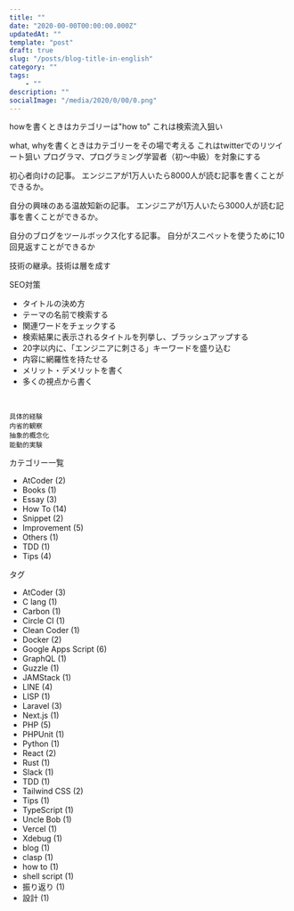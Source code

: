 ```yaml
---
title: ""
date: "2020-00-00T00:00:00.000Z"
updatedAt: ""
template: "post"
draft: true
slug: "/posts/blog-title-in-english"
category: ""
tags:
    - ""
description: ""
socialImage: "/media/2020/0/00/0.png"
---
```


howを書くときはカテゴリーは"how to"
これは検索流入狙い

what, whyを書くときはカテゴリーをその場で考える
これはtwitterでのリツイート狙い
プログラマ、プログラミング学習者（初〜中級）を対象にする

初心者向けの記事。
エンジニアが1万人いたら8000人が読む記事を書くことができるか。

自分の興味のある温故知新の記事。
エンジニアが1万人いたら3000人が読む記事を書くことができるか。

自分のブログをツールボックス化する記事。
自分がスニペットを使うために10回見返すことができるか

技術の継承。技術は層を成す

SEO対策
- タイトルの決め方
 - テーマの名前で検索する
 - 関連ワードをチェックする
 - 検索結果に表示されるタイトルを列挙し、ブラッシュアップする
 - 20字以内に、「エンジニアに刺さる」キーワードを盛り込む
- 内容に網羅性を持たせる
 - メリット・デメリットを書く
 - 多くの視点から書く

![]()

##


##


##


##


```
具体的経験
内省的観察
抽象的概念化
能動的実験
```


カテゴリー一覧
- AtCoder (2)
- Books (1)
- Essay (3)
- How To (14)
- Snippet (2)
- Improvement (5)
- Others (1)
- TDD (1)
- Tips (4)

タグ
- AtCoder (3)
- C lang (1)
- Carbon (1)
- Circle CI (1)
- Clean Coder (1)
- Docker (2)
- Google Apps Script (6)
- GraphQL (1)
- Guzzle (1)
- JAMStack (1)
- LINE (4)
- LISP (1)
- Laravel (3)
- Next.js (1)
- PHP (5)
- PHPUnit (1)
- Python (1)
- React (2)
- Rust (1)
- Slack (1)
- TDD (1)
- Tailwind CSS (2)
- Tips (1)
- TypeScript (1)
- Uncle Bob (1)
- Vercel (1)
- Xdebug (1)
- blog (1)
- clasp (1)
- how to (1)
- shell script (1)
- 振り返り (1)
- 設計 (1)
